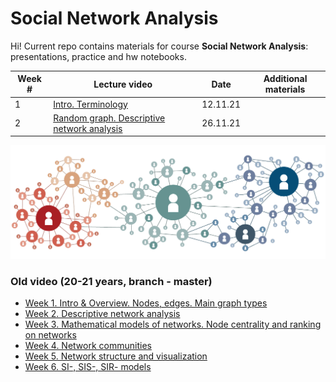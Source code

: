 # Social Network Analysis 


Hi! Current repo contains materials for course **Social Network Analysis**: presentations, practice and hw notebooks. 


Week # | Lecture video | Date | Additional materials 
--- | --- | --- | --- 
1 | [Intro. Terminology](https://youtu.be/mdW3b9jcO6I) |  12.11.21 |
2 | [Random graph. Descriptive network analysis](https://youtu.be/bRDyjRpITV0)| 26.11.21 |



![Screenshot](color_graph.png)

### Old video (20-21 years, branch - master)
- [Week 1. Intro & Overview. Nodes, edges. Main graph types](https://www.youtube.com/watch?v=0-qKgkPTuA8)
- [Week 2. Descriptive network analysis](https://www.youtube.com/watch?v=BwSSZ6G10zA)
- [Week 3. Mathematical models of networks. Node centrality and ranking on networks](https://www.youtube.com/watch?v=UqiS64BQGpI)
- [Week 4. Network communities](https://www.youtube.com/watch?v=2IgKdUukmqk)
- [Week 5. Network structure and visualization](https://www.youtube.com/watch?v=nK9Sm-Xihwg) 
- [Week 6. SI-, SIS-, SIR- models](https://youtu.be/12L63iX4Hxo) 

